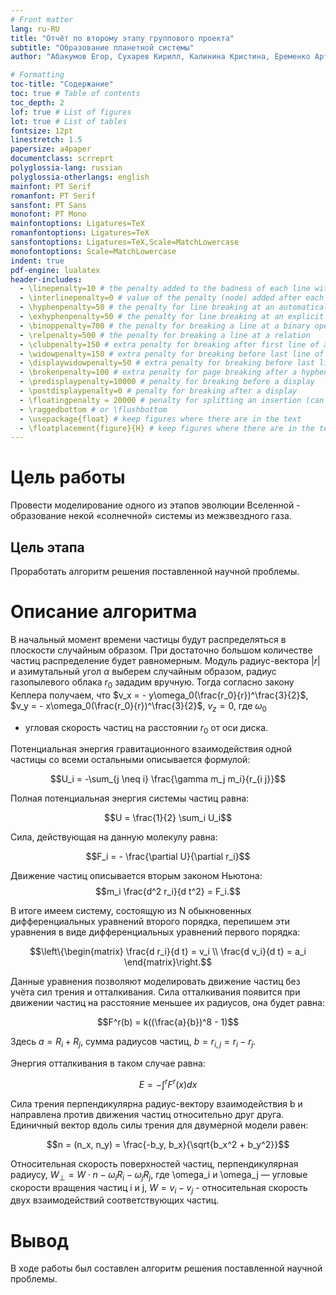 ```yaml
---
# Front matter
lang: ru-RU
title: "Отчёт по второму этапу группового проекта"
subtitle: "Образование планетной системы"
author: "Абакумов Егор, Сухарев Кирилл, Калинина Кристина, Еременко Артем"

# Formatting
toc-title: "Содержание"
toc: true # Table of contents
toc_depth: 2
lof: true # List of figures
lot: true # List of tables
fontsize: 12pt
linestretch: 1.5
papersize: a4paper
documentclass: scrreprt
polyglossia-lang: russian
polyglossia-otherlangs: english
mainfont: PT Serif
romanfont: PT Serif
sansfont: PT Sans
monofont: PT Mono
mainfontoptions: Ligatures=TeX
romanfontoptions: Ligatures=TeX
sansfontoptions: Ligatures=TeX,Scale=MatchLowercase
monofontoptions: Scale=MatchLowercase
indent: true
pdf-engine: lualatex
header-includes:
  - \linepenalty=10 # the penalty added to the badness of each line within a paragraph (no associated penalty node) Increasing the value makes tex try to have fewer lines in the paragraph.
  - \interlinepenalty=0 # value of the penalty (node) added after each line of a paragraph.
  - \hyphenpenalty=50 # the penalty for line breaking at an automatically inserted hyphen
  - \exhyphenpenalty=50 # the penalty for line breaking at an explicit hyphen
  - \binoppenalty=700 # the penalty for breaking a line at a binary operator
  - \relpenalty=500 # the penalty for breaking a line at a relation
  - \clubpenalty=150 # extra penalty for breaking after first line of a paragraph
  - \widowpenalty=150 # extra penalty for breaking before last line of a paragraph
  - \displaywidowpenalty=50 # extra penalty for breaking before last line before a display math
  - \brokenpenalty=100 # extra penalty for page breaking after a hyphenated line
  - \predisplaypenalty=10000 # penalty for breaking before a display
  - \postdisplaypenalty=0 # penalty for breaking after a display
  - \floatingpenalty = 20000 # penalty for splitting an insertion (can only be split footnote in standard LaTeX)
  - \raggedbottom # or \flushbottom
  - \usepackage{float} # keep figures where there are in the text
  - \floatplacement{figure}{H} # keep figures where there are in the text
---
```


# Цель работы

Провести моделирование одного из этапов эволюции Вселенной - образование некой «солнечной» 
системы из межзвездного газа.

## Цель этапа

Проработать алгоритм решения поставленной научной проблемы.

# Описание алгоритма

В начальный момент времени частицы будут распределяться в плоскости случайным 
образом. При достаточно большом количестве частиц распределение будет 
равномерным. Модуль радиус-вектора $|r|$ и азимутальный угол $\alpha$ выберем случайным 
образом, радиус газопылевого облака $r_0$ зададим вручную. Тогда согласно закону 
Кеплера получаем, что $v_x = - y\omega_0(\frac{r_0}{r})^\frac{3}{2}$, 
$v_y = - x\omega_0(\frac{r_0}{r})^\frac{3}{2}$, $v_z = 0$, где $\omega_0$ 
- угловая скорость частиц на расстоянии $r_0$ от оси диска.

Потенциальная энергия гравитационного взаимодействия одной частицы 
со всеми остальными описывается формулой:

$$U_i = -\sum_{j \neq i} \frac{\gamma m_j m_i}{r_{i j}}$$

Полная потенциальная энергия системы частиц равна:

$$U = \frac{1}{2} \sum_i U_i$$

Сила, действующая на данную молекулу равна:

$$F_i = - \frac{\partial U}{\partial r_i}$$

Движение частиц описывается вторым законом Ньютона: 
$$m_i \frac{d^2 r_i}{d t^2} = F_i.$$

В итоге имеем систему, состоящую из N обыкновенных дифференциальных 
уравнений второго порядка, перепишем эти уравнения в виде дифференциальных уравнений 
первого порядка:

$$\left\{\begin{matrix} \frac{d r_i}{d t} = v_i \\ \frac{d v_i}{d t} = a_i \end{matrix}\right.$$

Данные уравнения позволяют моделировать движение частиц без учёта сил трения 
и отталкивания. Сила отталкивания появится при движении частиц на расстояние 
меньшее их радиусов, она будет равна:

$$F^r(b) = k((\frac{a}{b})^8 - 1)$$

Здесь $a=R_i+R_j$, сумма радиусов частиц, $b=r_{i,j}=r_i - r_j$.

Энергия отталкивания в таком случае равна:

$$E=-\int^r F^r(x)dx$$

Сила трения перпендикулярна радиус-вектору взаимодействия b и 
направлена против движения частиц относительно друг друга. 
Единичный вектор вдоль силы трения для двумерной модели равен:

$$n = (n_x, n_y) = \frac{-b_y, b_x}{\sqrt{b_x^2 + b_y^2}}$$

Относительная скорость поверхностей частиц, перпендикулярная радиусу,
$W_\perp = W \cdot n - \omega_i R_i - \omega_j R_j$, где \omega_i и \omega_j — угловые скорости вращения
частиц i и j, $W = v_i - v_j$ - относительная скорость двух взаимодействий соответствующих частиц.

# Вывод

В ходе работы был составлен алгоритм решения поставленной научной проблемы.